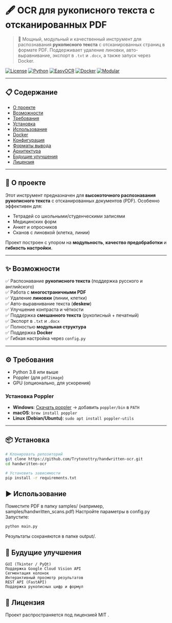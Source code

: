 # 🖋️ OCR для рукописного текста с отсканированных PDF

> 🚀 Мощный, модульный и качественный инструмент для распознавания **рукописного текста** с отсканированных страниц в формате PDF. Поддерживает удаление линовки, авто-выравнивание, экспорт в `.txt` и `.docx`, а также запуск через Docker.

[![License](https://img.shields.io/badge/license-MIT-blue.svg)](LICENSE)
[![Python](https://img.shields.io/badge/Python-3.8%2B-green.svg)](https://www.python.org)
[![EasyOCR](https://img.shields.io/badge/OCR-EasyOCR-orange)](https://github.com/JaidedAI/EasyOCR)
[![Docker](https://img.shields.io/badge/Docker-Supported-blue)](Dockerfile)
[![Modular](https://img.shields.io/badge/Architecture-Modular-brightgreen)](#-архитектура)

---

## 📋 Содержание

- [О проекте](#-о-проекте)
- [Возможности](#-возможности)
- [Требования](#-требования)
- [Установка](#-установка)
- [Использование](#-использование)
- [Docker](#-docker)
- [Конфигурация](#-конфигурация)
- [Форматы вывода](#-форматы-вывода)
- [Архитектура](#-архитектура)
- [Будущие улучшения](#-будущие-улучшения)
- [Лицензия](#-лицензия)

---

## 📖 О проекте

Этот инструмент предназначен для **высокоточного распознавания рукописного текста** с отсканированных документов (PDF). Особенно эффективен для:
- Тетрадей со школьными/студенческими записями
- Медицинских форм
- Анкет и опросников
- Сканов с линовкой (клетка, линии)

Проект построен с упором на **модульность**, **качество предобработки** и **гибкость настройки**.

---

## ✨ Возможности

✅ Распознавание **рукописного текста** (поддержка русского и английского)  
✅ Работа с **многостраничными PDF**  
✅ Удаление **линовки** (линии, клетки)  
✅ Авто-выравнивание текста (**deskew**)  
✅ Улучшение контраста и чёткости  
✅ Поддержка **смешанного текста** (рукописный + печатный)  
✅ Экспорт в `.txt` и `.docx`  
✅ Полностью **модульная структура**  
✅ Поддержка **Docker**  
✅ Гибкая настройка через `config.py`

---

## ⚙️ Требования

- Python 3.8 или выше
- Poppler (для `pdf2image`)
- GPU (опционально, для ускорения)

### Установка Poppler

- **Windows**: [Скачать poppler](https://github.com/oschwartz10612/poppler-windows/releases/) → добавить `poppler/bin` в `PATH`
- **macOS**: `brew install poppler`
- **Linux (Debian/Ubuntu)**: `sudo apt install poppler-utils`

---

## 📦 Установка

```bash
# Клонировать репозиторий
git clone https://github.com/Trytonottry/handwritten-ocr.git
cd handwritten-ocr

# Установить зависимости
pip install -r requirements.txt
```

## ▶️ Использование 

Поместите PDF в папку samples/ (например, samples/handwritten_scans.pdf)
Настройте параметры в config.py
Запустите:
```bash
python main.py
```
 
Результаты сохраняются в папке output/.

## 🚀 Будущие улучшения 

    GUI (Tkinter / PyQt)
    Поддержка Google Cloud Vision API
    Сегментация колонок
    Интерактивный просмотр результатов
    REST API (FastAPI)
    Поддержка рукописных цифр и формул
     

 
## 📄 Лицензия 

Проект распространяется под лицензией MIT . 
